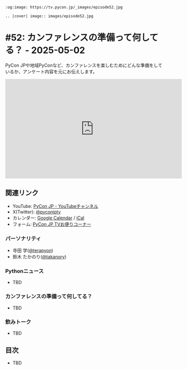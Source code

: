 ```{eval-rst}
:og:image: https://tv.pycon.jp/_images/episode52.jpg

.. |cover| image:: images/episode52.jpg
```
# #52: カンファレンスの準備って何してる？ - 2025-05-02

PyCon JPや地域PyConなど、カンファレンスを楽しむためにどんな準備をしているか、アンケート内容を元にお伝えします。

<iframe width="560" height="315" src="https://www.youtube.com/embed/Kv3aoH9j2Kw?si=Qt-y1kjmibcAHF7O" title="YouTube video player" frameborder="0" allow="accelerometer; autoplay; clipboard-write; encrypted-media; gyroscope; picture-in-picture; web-share" referrerpolicy="strict-origin-when-cross-origin" allowfullscreen></iframe>

## 関連リンク

* YouTube: [PyCon JP - YouTubeチャンネル](https://www.youtube.com/user/PyConJP)
* X(Twitter): [@pyconjptv](https://twitter.com/pyconjptv)
* カレンダー: [Google Calendar](https://calendar.google.com/calendar/embed?src=tv%40pycon.jp&ctz=Asia%2FTokyo&mode=AGENDA) / [iCal](https://calendar.google.com/calendar/ical/tv%40pycon.jp/public/basic.ics)
* フォーム: [PyCon JP TVお便りコーナー](https://docs.google.com/forms/d/e/1FAIpQLSfvL4cKteAaG_czTXjofR83owyjXekG9GNDGC6-jRZCb_2HRw/viewform)

### パーソナリティ

* 寺田 学([@terapyon](https://twitter.com))
* 鈴木 たかのり([@takanory](https://twitter.com/takanory))

### Pythonニュース

* TBD

### カンファレンスの準備って何してる？

* TBD

### 飲みトーク

* TBD

## 目次

* TBD
